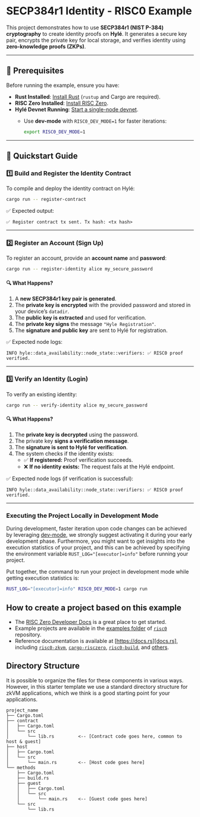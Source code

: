 # SECP384r1 Identity - RISC0 Example

This project demonstrates how to use **SECP384r1 (NIST P-384) cryptography** to create identity proofs on **Hylé**. It generates a secure key pair, encrypts the private key for local storage, and verifies identity using **zero-knowledge proofs (ZKPs)**.  

---

## **🔧 Prerequisites**

Before running the example, ensure you have:

- **Rust Installed**: [Install Rust](https://www.rust-lang.org/tools/install) (`rustup` and Cargo are required).
- **RISC Zero Installed**: [Install RISC Zero](https://dev.risczero.com/api/zkvm/install).
- **Hylé Devnet Running**: [Start a single-node devnet](https://docs.hyle.eu/developers/quickstart/devnet/).
  - Use **dev-mode** with `RISC0_DEV_MODE=1` for faster iterations:  

    ```sh
    export RISC0_DEV_MODE=1
    ```

---

## **🚀 Quickstart Guide**

### **1️⃣ Build and Register the Identity Contract**

To compile and deploy the identity contract on Hylé:

```sh
cargo run -- register-contract
```

✅ Expected output:

```
✅ Register contract tx sent. Tx hash: <tx hash>
```

---

### **2️⃣ Register an Account (Sign Up)**

To register an account, provide an **account name** and **password**:

```sh
cargo run -- register-identity alice my_secure_password
```

#### **🔍 What Happens?**

1. A **new SECP384r1 key pair is generated**.
2. The **private key is encrypted** with the provided password and stored in your device’s `datadir`.
3. The **public key is extracted** and used for verification.
4. The **private key signs** the message `"Hyle Registration"`.
5. The **signature and public key** are sent to Hylé for registration.

✅ Expected node logs:

```
INFO hyle::data_availability::node_state::verifiers: ✅ RISC0 proof verified.
```

---

### **3️⃣ Verify an Identity (Login)**

To verify an existing identity:

```sh
cargo run -- verify-identity alice my_secure_password
```

#### **🔍 What Happens?**

1. The **private key is decrypted** using the password.
2. The private key **signs a verification message**.
3. The **signature is sent to Hylé for verification**.
4. The system checks if the identity exists:
   - ✅ **If registered:** Proof verification succeeds.
   - ❌ **If no identity exists:** The request fails at the Hylé endpoint.

✅ Expected node logs (if verification is successful):

```
INFO hyle::data_availability::node_state::verifiers: ✅ RISC0 proof verified.
```

---

### Executing the Project Locally in Development Mode

During development, faster iteration upon code changes can be achieved by leveraging [dev-mode], we strongly suggest activating it during your early development phase. Furthermore, you might want to get insights into the execution statistics of your project, and this can be achieved by specifying the environment variable `RUST_LOG="[executor]=info"` before running your project.

Put together, the command to run your project in development mode while getting execution statistics is:

```bash
RUST_LOG="[executor]=info" RISC0_DEV_MODE=1 cargo run
```

<!--### Running Proofs Remotely on Bonsai-->
<!---->
<!--_Note: The Bonsai proving service is still in early Alpha; an API key is-->
<!--required for access. [Click here to request access][bonsai access]._-->
<!---->
<!--If you have access to the URL and API key to Bonsai you can run your proofs-->
<!--remotely. To prove in Bonsai mode, invoke `cargo run` with two additional-->
<!--environment variables:-->
<!---->
<!--```bash-->
<!--BONSAI_API_KEY="YOUR_API_KEY" BONSAI_API_URL="BONSAI_URL" cargo run-->
<!--```-->

## How to create a project based on this example

- The [RISC Zero Developer Docs][dev-docs] is a great place to get started.
- Example projects are available in the [examples folder][examples] of
  [`risc0`][risc0-repo] repository.
- Reference documentation is available at [https://docs.rs][docs.rs], including
  [`risc0-zkvm`][risc0-zkvm], [`cargo-risczero`][cargo-risczero],
  [`risc0-build`][risc0-build], and [others][crates].

## Directory Structure

It is possible to organize the files for these components in various ways.
However, in this starter template we use a standard directory structure for zkVM
applications, which we think is a good starting point for your applications.

```text
project_name
├── Cargo.toml
├── contract
│   ├── Cargo.toml
│   └── src
│       └── lib.rs         <-- [Contract code goes here, common to host & guest]
├── host
│   ├── Cargo.toml
│   └── src
│       └── main.rs        <-- [Host code goes here]
└── methods
    ├── Cargo.toml
    ├── build.rs
    ├── guest
    │   ├── Cargo.toml
    │   └── src
    │       └── main.rs    <-- [Guest code goes here]
    └── src
        └── lib.rs
```

<!--[bonsai access]: https://bonsai.xyz/apply-->

[cargo-risczero]: https://docs.rs/cargo-risczero
[crates]: https://github.com/risc0/risc0/blob/main/README.md#rust-binaries
[dev-docs]: https://dev.risczero.com
[dev-mode]: https://dev.risczero.com/api/generating-proofs/dev-mode
[docs.rs]: https://docs.rs/releases/search?query=risc0
[examples]: https://github.com/risc0/risc0/tree/main/examples
[risc0-build]: https://docs.rs/risc0-build
[risc0-repo]: https://www.github.com/risc0/risc0
[risc0-zkvm]: https://docs.rs/risc0-zkvm
[rust-toolchain]: rust-toolchain.toml
[rustup]: https://rustup.rs
[zkvm-overview]: https://dev.risczero.com/zkvm
